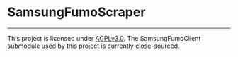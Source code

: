 # SamsungFumoScraper

_______

This project is licensed under [AGPLv3.0](LICENSE.md). The SamsungFumoClient submodule used by this project is currently close-sourced. 

